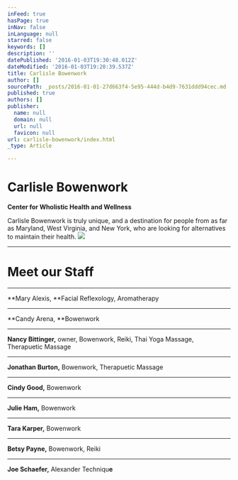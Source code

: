 ```yaml
---
inFeed: true
hasPage: true
inNav: false
inLanguage: null
starred: false
keywords: []
description: ''
datePublished: '2016-01-03T19:30:48.012Z'
dateModified: '2016-01-03T19:20:39.537Z'
title: Carlisle Bowenwork
author: []
sourcePath: _posts/2016-01-01-27d663f4-5e95-444d-b4d9-7631ddd94cec.md
published: true
authors: []
publisher:
  name: null
  domain: null
  url: null
  favicon: null
url: carlisle-bowenwork/index.html
_type: Article

---
```

# Carlisle Bowenwork

**Center for Wholistic Health and Wellness**

Carlisle Bowenwork is truly unique, and a destination for people from as far as Maryland, West Virginia, and New York, who are looking for alternatives to maintain their health.
![](https://the-grid-user-content.s3-us-west-2.amazonaws.com/f948e937-a2fd-4c94-a7a6-da4571fc8d53.jpg)

****

# Meet our Staff

****

**Mary Alexis, **Facial
Reflexology, Aromatherapy

****

**Candy Arena, **Bowenwork

****

**Nancy Bittinger,** owner, Bowenwork, Reiki, Thai Yoga
Massage, Therapuetic Massage

****

**Jonathan Burton,** Bowenwork, Therapuetic Massage

****

**Cindy Good,** Bowenwork

****

**Julie Ham,** Bowenwork

****

**Tara Karper,** Bowenwork

****

**Betsy Payne,** Bowenwork, Reiki

****

**Joe Schaefer,** Alexander Techniqu**e**

#